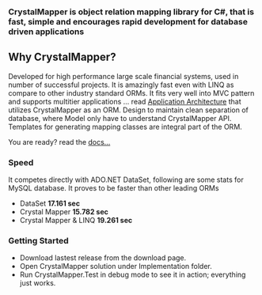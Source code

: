 ### CrystalMapper is object relation mapping library for C#, that is fast, simple and encourages rapid development for database driven applications

## Why CrystalMapper?

Developed for high performance large scale financial systems, used in number of successful projects. It is amazingly fast even with LINQ as compare to other industry standard ORMs. It fits very well into MVC pattern and supports multitier applications … read [Application Architecture](http://codestand.feedbook.org/2011/02/application-architecture.html) that utilizes CrystalMapper as an ORM. Design to maintain clean separation of database, where Model only have to understand CrystalMapper API. Templates for generating mapping classes are integral part of the ORM.

You are ready? read the [docs...](https://bitbucket.org/fanaticlab/crystalmapper/wiki/)

### Speed ###

It competes directly with ADO.NET DataSet, following are some stats for MySQL database. It proves to be faster than other leading ORMs

* DataSet					**17.161 sec**
* Crystal Mapper			**15.782 sec**
* Crystal Mapper & LINQ	    **19.261 sec**
 
### Getting Started ###

* Download lastest release from the download page.
* Open CrystalMapper solution under Implementation folder.
* Run CrystalMapper.Test in debug mode to see it in action; everything just works.

